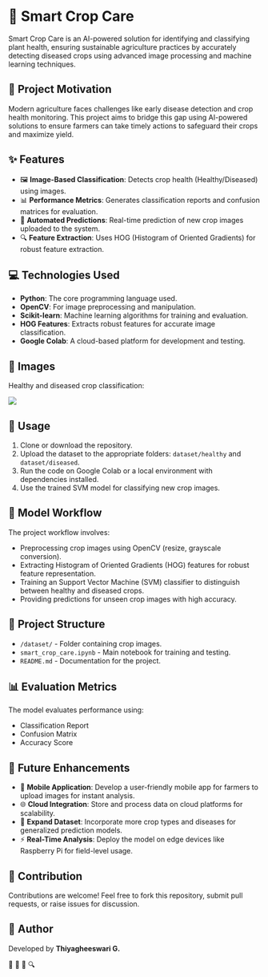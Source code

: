 <!DOCTYPE html>
<html lang="en">
<head>
    <meta charset="UTF-8">
    <meta name="viewport" content="width=device-width, initial-scale=1.0">
</head>
<body>
    <div class="container">
        <h1>🌾 Smart Crop Care</h1>
        <p>Smart Crop Care is an AI-powered solution for identifying and classifying plant health, ensuring sustainable agriculture practices by accurately detecting diseased crops using advanced image processing and machine learning techniques.</p>
        
  <h2>🌟 Project Motivation</h2>
        <p>Modern agriculture faces challenges like early disease detection and crop health monitoring. This project aims to bridge this gap using AI-powered solutions to ensure farmers can take timely actions to safeguard their crops and maximize yield.</p>
        
  <h2>✨ Features</h2>
        <ul>
            <li>🖼️ <strong>Image-Based Classification</strong>: Detects crop health (Healthy/Diseased) using images.</li>
            <li>📊 <strong>Performance Metrics</strong>: Generates classification reports and confusion matrices for evaluation.</li>
            <li>🤖 <strong>Automated Predictions</strong>: Real-time prediction of new crop images uploaded to the system.</li>
            <li>🔍 <strong>Feature Extraction</strong>: Uses HOG (Histogram of Oriented Gradients) for robust feature extraction.</li>
        </ul>
        
  <h2>💻 Technologies Used</h2>
        <ul>
            <li><strong>Python</strong>: The core programming language used.</li>
            <li><strong>OpenCV</strong>: For image preprocessing and manipulation.</li>
            <li><strong>Scikit-learn</strong>: Machine learning algorithms for training and evaluation.</li>
            <li><strong>HOG Features</strong>: Extracts robust features for accurate image classification.</li>
            <li><strong>Google Colab</strong>: A cloud-based platform for development and testing.</li>
        </ul>
        
  <h2>📸 Images</h2>
        <p>Healthy and diseased crop classification:</p>
        <img src="https://images-provider.frontiersin.org/api/ipx/w=480&f=webp/https://www.frontiersin.org/files/Articles/1356260/fpls-15-1356260-HTML/image_m/fpls-15-1356260-g001.jpg">
        
  <h2>🚀 Usage</h2>
        <ol>
            <li>Clone or download the repository.</li>
            <li>Upload the dataset to the appropriate folders: <code>dataset/healthy</code> and <code>dataset/diseased</code>.</li>
            <li>Run the code on Google Colab or a local environment with dependencies installed.</li>
            <li>Use the trained SVM model for classifying new crop images.</li>
        </ol>
        
  <h2>🧠 Model Workflow</h2>
        <p>The project workflow involves:</p>
        <ul>
            <li>Preprocessing crop images using OpenCV (resize, grayscale conversion).</li>
            <li>Extracting Histogram of Oriented Gradients (HOG) features for robust feature representation.</li>
            <li>Training an Support Vector Machine (SVM) classifier to distinguish between healthy and diseased crops.</li>
            <li>Providing predictions for unseen crop images with high accuracy.</li>
        </ul>
        
  <h2>📂 Project Structure</h2>
        <ul>
            <li><code>/dataset/</code> - Folder containing crop images.</li>
            <li><code>smart_crop_care.ipynb</code> - Main notebook for training and testing.</li>
            <li><code>README.md</code> - Documentation for the project.</li>
        </ul>
        
  <h2>📊 Evaluation Metrics</h2>
        <p>The model evaluates performance using:</p>
        <ul>
            <li>Classification Report</li>
            <li>Confusion Matrix</li>
            <li>Accuracy Score</li>
        </ul>
        
  <h2>🚀 Future Enhancements</h2>
        <ul>
            <li>📱 <strong>Mobile Application</strong>: Develop a user-friendly mobile app for farmers to upload images for instant analysis.</li>
            <li>🌐 <strong>Cloud Integration</strong>: Store and process data on cloud platforms for scalability.</li>
            <li>🌱 <strong>Expand Dataset</strong>: Incorporate more crop types and diseases for generalized prediction models.</li>
            <li>⚡ <strong>Real-Time Analysis</strong>: Deploy the model on edge devices like Raspberry Pi for field-level usage.</li>
        </ul>
        
  <h2>🤝 Contribution</h2>
        <p>Contributions are welcome! Feel free to fork this repository, submit pull requests, or raise issues for discussion.</p>
        
  <h2>👥 Author</h2>
        <p>Developed by <strong>Thiyagheeswari G.</strong></p>
        
  <div class="feature-icons">
            <span class="icon">🌾</span>
            <span class="icon">📸</span>
            <span class="icon">🤖</span>
            <span class="icon">🔍</span>
        </div>
    </div>
</body>
</html>
